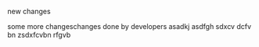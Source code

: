 new changes


some more changeschanges done by developers
asadkj
asdfgh
sdxcv
dcfv bn
zsdxfcvbn
rfgvb
